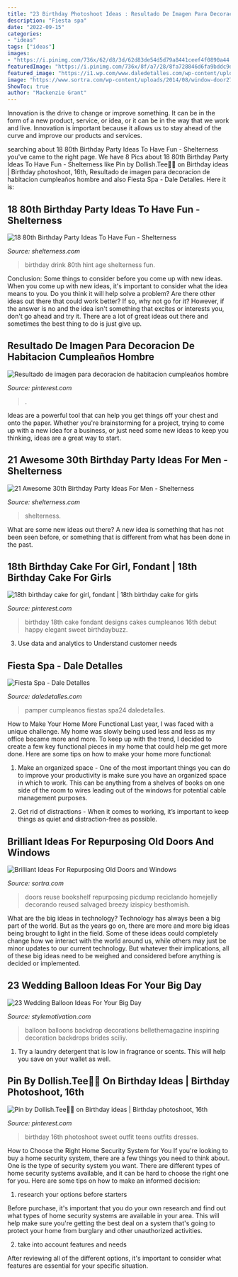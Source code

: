 ```yaml
---
title: "23 Birthday Photoshoot Ideas : Resultado De Imagen Para Decoracion De Habitacion Cumpleaños Hombre"
description: "Fiesta spa"
date: "2022-09-15"
categories:
- "ideas"
tags: ["ideas"]
images:
- "https://i.pinimg.com/736x/62/d8/3d/62d83de54d5d79a8441ceef4f0890a44.jpg"
featuredImage: "https://i.pinimg.com/736x/8f/a7/28/8fa728846d6fa9bddc9d0538ae16c183--th-birthday-cake-for-girls-fondant-cakes.jpg"
featured_image: "https://i1.wp.com/www.daledetalles.com/wp-content/uploads/2015/06/spa24.jpg"
image: "https://www.sortra.com/wp-content/uploads/2014/08/window-door27.jpg"
ShowToc: true
author: "Mackenzie Grant"
---
```



Innovation is the drive to change or improve something. It can be in the form of a new product, service, or idea, or it can be in the way that we work and live. Innovation is important because it allows us to stay ahead of the curve and improve our products and services.

	

		
searching about 18 80th Birthday Party Ideas To Have Fun - Shelterness you've came to the right page. We have 8 Pics about 18 80th Birthday Party Ideas To Have Fun - Shelterness like Pin by Dollish.Tee🦋🌺 on Birthday ideas | Birthday photoshoot, 16th, Resultado de imagen para decoracion de habitacion cumpleaños hombre and also Fiesta Spa - Dale Detalles. Here it is:
		
    
## 18 80th Birthday Party Ideas To Have Fun - Shelterness

<img loading=lazy src="http://i.shelterness.com/2017/02/15-birthday-drink-with-a-hint-on-the-age.jpg" onerror="this.onerror=null;this.src='https://tse3.mm.bing.net/th?id=OIP.u4QTYbwXfJUj-hrBQ2ps0AHaNK&amp;pid=15.1';" alt="18 80th Birthday Party Ideas To Have Fun - Shelterness">

_Source: shelterness.com_

>birthday drink 80th hint age shelterness fun. 

	

Conclusion: Some things to consider before you come up with new ideas.
When you come up with new ideas, it's important to consider what the idea means to you. Do you think it will help solve a problem? Are there other ideas out there that could work better? If so, why not go for it? However, if the answer is no and the idea isn't something that excites or interests you, don't go ahead and try it. There are a lot of great ideas out there and sometimes the best thing to do is just give up.

    
## Resultado De Imagen Para Decoracion De Habitacion Cumpleaños Hombre

<img loading=lazy src="https://i.pinimg.com/736x/62/d8/3d/62d83de54d5d79a8441ceef4f0890a44.jpg" onerror="this.onerror=null;this.src='https://tse1.mm.bing.net/th?id=OIP.6X-sSY2DulgLqeR7scoBkQHaKR&amp;pid=15.1';" alt="Resultado de imagen para decoracion de habitacion cumpleaños hombre">

_Source: pinterest.com_

>. 

	

Ideas are a powerful tool that can help you get things off your chest and onto the paper. Whether you're brainstorming for a project, trying to come up with a new idea for a business, or just need some new ideas to keep you thinking, ideas are a great way to start.

    
## 21 Awesome 30th Birthday Party Ideas For Men - Shelterness

<img loading=lazy src="https://i.shelterness.com/2017/02/19-cupcakes-and-favorite-beer-instead-of-a-birthday-cake.jpg" onerror="this.onerror=null;this.src='https://tse3.mm.bing.net/th?id=OIP.J8x-agjspB3_SHws4XPtYwHaKf&amp;pid=15.1';" alt="21 Awesome 30th Birthday Party Ideas For Men - Shelterness">

_Source: shelterness.com_

>shelterness. 

	

What are some new ideas out there?
A new idea is something that has not been seen before, or something that is different from what has been done in the past.

    
## 18th Birthday Cake For Girl, Fondant | 18th Birthday Cake For Girls

<img loading=lazy src="https://i.pinimg.com/736x/8f/a7/28/8fa728846d6fa9bddc9d0538ae16c183--th-birthday-cake-for-girls-fondant-cakes.jpg" onerror="this.onerror=null;this.src='https://tse1.mm.bing.net/th?id=OIP.4mlCKmVWXrGyEk-fp5n4ugHaJ6&amp;pid=15.1';" alt="18th birthday cake for girl, fondant | 18th birthday cake for girls">

_Source: pinterest.com_

>birthday 18th cake fondant designs cakes cumpleanos 16th debut happy elegant sweet birthdaybuzz. 

	

3. Use data and analytics to Understand customer needs 

    
## Fiesta Spa - Dale Detalles

<img loading=lazy src="https://i1.wp.com/www.daledetalles.com/wp-content/uploads/2015/06/spa24.jpg" onerror="this.onerror=null;this.src='https://tse4.mm.bing.net/th?id=OIP.uogTYO_WduBi6gXP0yTphgHaEK&amp;pid=15.1';" alt="Fiesta Spa - Dale Detalles">

_Source: daledetalles.com_

>pamper cumpleanos fiestas spa24 daledetalles. 

	

How to Make Your Home More Functional
Last year, I was faced with a unique challenge. My home was slowly being used less and less as my office became more and more. To keep up with the trend, I decided to create a few key functional pieces in my home that could help me get more done. Here are some tips on how to make your home more functional: 
1. Make an organized space - One of the most important things you can do to improve your productivity is make sure you have an organized space in which to work. This can be anything from a shelves of books on one side of the room to wires leading out of the windows for potential cable management purposes. 

2. Get rid of distractions - When it comes to working, it’s important to keep things as quiet and distraction-free as possible.

    
## Brilliant Ideas For Repurposing Old Doors And Windows

<img loading=lazy src="https://www.sortra.com/wp-content/uploads/2014/08/window-door27.jpg" onerror="this.onerror=null;this.src='https://tse4.mm.bing.net/th?id=OIP.bZx2N_sISghux0q0ZXOCfAHaLF&amp;pid=15.1';" alt="Brilliant Ideas For Repurposing Old Doors and Windows">

_Source: sortra.com_

>doors reuse bookshelf repurposing picdump reciclando homejelly decorando reused salvaged breezy izispicy besthomish. 

	

What are the big ideas in technology?
Technology has always been a big part of the world. But as the years go on, there are more and more big ideas being brought to light in the field. Some of these ideas could completely change how we interact with the world around us, while others may just be minor updates to our current technology. But whatever their implications, all of these big ideas need to be weighed and considered before anything is decided or implemented.

    
## 23 Wedding Balloon Ideas For Your Big Day

<img loading=lazy src="https://stylemotivation.com/wp-content/uploads/2020/02/wedding-balloon-backdrop-15-615x923.jpg" onerror="this.onerror=null;this.src='https://tse4.mm.bing.net/th?id=OIP.h-Kqp3XuJcL8A9J3FucjeQHaLH&amp;pid=15.1';" alt="23 Wedding Balloon Ideas For Your Big Day">

_Source: stylemotivation.com_

>balloon balloons backdrop decorations bellethemagazine inspiring decoration backdrops brides sciliy. 

	

1. Try a laundry detergent that is low in fragrance or scents. This will help you save on your wallet as well.

    
## Pin By Dollish.Tee🦋🌺 On Birthday Ideas | Birthday Photoshoot, 16th

<img loading=lazy src="https://i.pinimg.com/736x/e7/9f/d4/e79fd4ffcc9bfa2257e342e3ec45cb12.jpg" onerror="this.onerror=null;this.src='https://tse2.mm.bing.net/th?id=OIP.9GFX5hVNFp97lANxU5JoMwHaLc&amp;pid=15.1';" alt="Pin by Dollish.Tee🦋🌺 on Birthday ideas | Birthday photoshoot, 16th">

_Source: pinterest.com_

>birthday 16th photoshoot sweet outfit teens outfits dresses. 

	

How to Choose the Right Home Security System for You
If you're looking to buy a home security system, there are a few things you need to think about. One is the type of security system you want. There are different types of home security systems available, and it can be hard to choose the right one for you. Here are some tips on how to make an informed decision: 
1. research your options before starters

Before purchase, it's important that you do your own research and find out what types of home security systems are available in your area. This will help make sure you're getting the best deal on a system that's going to protect your home from burglary and other unauthorized activities. 

2. take into account features and needs

After reviewing all of the different options, it's important to consider what features are essential for your specific situation.

